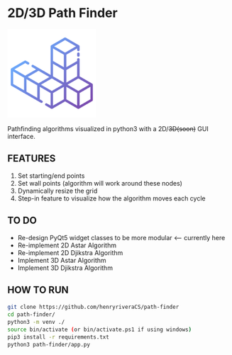 <h1>2D/3D Path Finder</h1>

<img src="https://raw.githubusercontent.com/henryriveraCS/path-finder/master/images/blocks.png" width="200">


Pathfinding algorithms visualized in python3 with a 2D/~~3D(soon)~~ GUI interface. 

<h2>FEATURES</h2>

1. Set starting/end points
2. Set wall points (algorithm will work around these nodes)
3. Dynamically resize the grid
4. Step-in feature to visualize how the algorithm moves each cycle


<h2>TO DO</h2>

- Re-design PyQt5 widget classes to be more modular <-- currently here
- Re-implement 2D Astar Algorithm
- Re-implement 2D Djikstra Algorithm
- Implement 3D Astar Algorithm
- Implement 3D Djikstra Algorithm

<h2> HOW TO RUN</h2>

```bash
git clone https://github.com/henryriveraCS/path-finder
cd path-finder/
python3 -m venv ./
source bin/activate (or bin/activate.ps1 if using windows)
pip3 install -r requirements.txt
python3 path-finder/app.py
```
